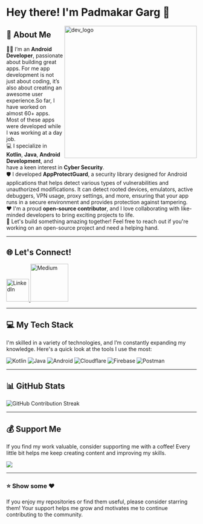 # Hey there! I'm **Padmakar Garg** 👋

<img align="right" width="350" src="https://cdn.prod.website-files.com/61ebe5f773be1acd620f8208/61fa3997c8a7f531e18d4e67_man-coding-on-laptop.gif" alt="dev_logo"/>

## 🚀 About Me

👨‍💻 I’m an **Android Developer**, passionate about building great apps. For me app development is not just about coding, it’s also about creating an awesome user experience.So far, I have worked on almost 60+ apps. Most of these apps were developed while I was working at a day job.  
💻 I specialize in **Kotlin**, **Java**, **Android Development**, and have a keen interest in **Cyber Security**.  
🛡️ I developed **AppProtectGuard**, a security library designed for Android applications that helps detect various types of vulnerabilities and unauthorized modifications. It can detect rooted devices, emulators, active debuggers, VPN usage, proxy settings, and more, ensuring that your app runs in a secure environment and provides protection against tampering.  
❤️ I'm a proud **open-source contributor**, and I love collaborating with like-minded developers to bring exciting projects to life.  
🤝 Let's build something amazing together! Feel free to reach out if you're working on an open-source project and need a helping hand.

---

## 🌐 Let's Connect!

<p float="left">
  <a href="https://www.linkedin.com/in/padmakargarg" title="Connect with me on LinkedIn">
    <img src="https://openvisualfx.com/wp-content/uploads/2019/10/linkedin-icon-logo-png-transparent.png" width="60" alt="LinkedIn" />
  </a>
  
  <a href="https://medium.com/@worldpadmakar007" title="Check out my Medium blog for articles and insights">
    <img src="https://cdn.mos.cms.futurecdn.net/xJGh6cXvC69an86AdrLD98-737-80.jpg" width="100" alt="Medium" />
  </a>
</p>

---

## 💻 My Tech Stack

I'm skilled in a variety of technologies, and I’m constantly expanding my knowledge. Here's a quick look at the tools I use the most:

![Kotlin](https://img.shields.io/badge/kotlin-%230095D5.svg?style=for-the-badge&logo=kotlin&logoColor=white)
![Java](https://img.shields.io/badge/java-%23ED8B00.svg?style=for-the-badge&logo=java&logoColor=white)
![Android](https://img.shields.io/badge/Android-%23232323.svg?style=for-the-badge&logo=android&logoColor=white)
![Cloudflare](https://img.shields.io/badge/Cloudflare-F38020?style=for-the-badge&logo=Cloudflare&logoColor=white)
![Firebase](https://img.shields.io/badge/firebase-%23039BE5.svg?style=for-the-badge&logo=firebase)
![Postman](https://img.shields.io/badge/Postman-FF6C37?style=for-the-badge&logo=postman&logoColor=white)

---

## 📊 GitHub Stats

<div>
  <div>
    <img src="https://github-readme-streak-stats.herokuapp.com/?user=gargpadmakar&theme=white&hide_border=false" alt="GitHub Contribution Streak"/>
  </div>

  <div>
    <!-- Uncomment this section for top language stats -->
    <!-- <img src="https://github-readme-stats.vercel.app/api/top-langs/?username=gargpadmakar&theme=white&hide_border=false&include_all_commits=true&count_private=true&layout=compact" alt="Most Used Languages"/> -->
  </div>
</div>

---

## 💰 Support Me

If you find my work valuable, consider supporting me with a coffee! Every little bit helps me keep creating content and improving my skills.

<div>
  <a href="https://buymeacoffee.com/padmakargarg">
    <img src="https://img.shields.io/badge/Buy%20Me%20a%20Coffee-ffdd00?style=for-the-badge&logo=buy-me-a-coffee&logoColor=black"/>
  </a>
</div>

---

### ⭐ Show some ❤️

If you enjoy my repositories or find them useful, please consider starring them! Your support helps me grow and motivates me to continue contributing to the community.
